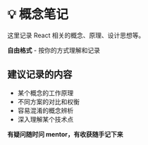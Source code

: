 # 💡 概念笔记

这里记录 React 相关的概念、原理、设计思想等。

**自由格式** - 按你的方式理解和记录

## 建议记录的内容

- 某个概念的工作原理
- 不同方案的对比和权衡
- 容易混淆的概念辨析
- 深入理解某个技术点

**有疑问随时问 mentor，有收获随手记下来**

